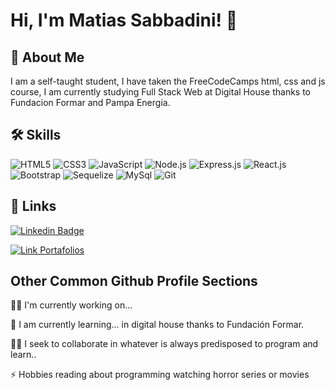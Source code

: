 # Hi, I'm Matias Sabbadini! 👋

## 🚀 About Me
I am a self-taught student, I have taken the FreeCodeCamps html, css and js course, 
I am currently studying Full Stack Web at Digital House thanks to Fundacion Formar and Pampa Energia.



## 🛠 Skills

![HTML5](https://img.shields.io/badge/-HTML5-E34F26?style=plastic&logo=html5&logoColor=white)
![CSS3](https://img.shields.io/badge/-CSS3-1572B6?style=plastic&logo=css3&logoColor=white)
![JavaScript](https://img.shields.io/badge/-JavaScript-F7DF1E?style=plastic&logo=JavaScript&logoColor=white)
![Node.js](https://img.shields.io/badge/-Node.js-316b03?style=plastic&logo=Node.js&logoColor=white)
![Express.js](https://img.shields.io/badge/-Express-orange?style=plastic&logo=Express&logoColor=white)
![React.js](https://img.shields.io/badge/-React-04979d?style=plastic&logo=React&logoColor=white)
![Bootstrap](https://img.shields.io/badge/-Bootstrap-5c11f2?style=plastic&logo=Bootstrap&logoColor=white)
![Sequelize](https://img.shields.io/badge/-Sequelize-978108?style=plastic&logo=Sequelize&logoColor=white)
![MySql](https://img.shields.io/badge/-MySQL-cian?style=plastic&logo=Mysql&logoColor=white)
![Git](https://img.shields.io/badge/-Git-f23611?style=plastic&logo=Git&logoColor=white)



## 🔗 Links
[![Linkedin Badge](https://img.shields.io/badge/-Linkedin-0077B5?style=plastic&logo=Linkedin&logoColor=white&link=https://www.linkedin.com/in/matias-sabbadini-0141a0218/)](https://www.linkedin.com/in/matias-sabbadini-0141a0218/)

[![Link Portafolios](https://img.shields.io/badge/-Vercel-12ff00?style=plastic&logo=Vercel&logoColor=white&link=https://portafolio-matias-sabbadini.vercel.app/)](https://portafolio-matias-sabbadini.vercel.app/)



## Other Common Github Profile Sections
👩‍💻 I'm currently working on...

🧠 I am currently learning... in digital house thanks to Fundación Formar.

👯‍♀️ I seek to collaborate in whatever is always predisposed to program and learn..


⚡️ Hobbies reading about programming watching horror series or movies






